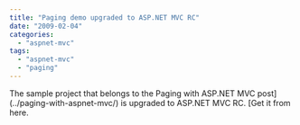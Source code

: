 ```yaml
---
title: "Paging demo upgraded to ASP.NET MVC RC"
date: "2009-02-04"
categories: 
  - "aspnet-mvc"
tags: 
  - "aspnet-mvc"
  - "paging"
---
```


The sample project that belongs to the Paging with ASP.NET MVC post](../paging-with-aspnet-mvc/) is upgraded to ASP.NET MVC RC. [Get it from here.
